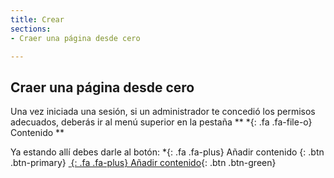 ```yaml
---
title: Crear 
sections:
- Craer una página desde cero

---
```


## Craer una página desde cero

Una vez iniciada una sesión, si un administrador te concedió los permisos adecuados, deberás ir al menú superior en la pestaña ** *{: .fa .fa-file-o} Contenido **

Ya estando allí debes darle al botón: *{: .fa .fa-plus} Añadir contenido {: .btn .btn-primary}
[*&nbsp;*{: .fa .fa-plus} Añadir contenido](){: .btn .btn-green}